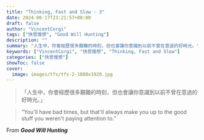 ```yaml
---
title: "Thinking, Fast and Slow - 3"
date: 2024-06-17T23:21:57+08:00
draft: false
author: "VincentCorgi"
tags: ["快思慢想", "Good Will Hunting"]
description: ""
summary: "人生中，你會經歷很多艱難的時刻，但也會讓你意識到以前不曾在意過的好時光。"
keywords: ["VincentCorgi", "快思慢想", "Thinking, Fast and Slow"]
categories: ["快思慢想"]
showToc: false
cover:
  image: images/tfs/tfs-2-1080x1920.jpg
---
```


> 「人生中，你會經歷很多艱難的時刻，但也會讓你意識到以前不曾在意過的好時光。」

> “You'll have bad times, but that'll always make you up to the good stuff you weren't paying attention to.”

From **_Good Will Hunting_**
